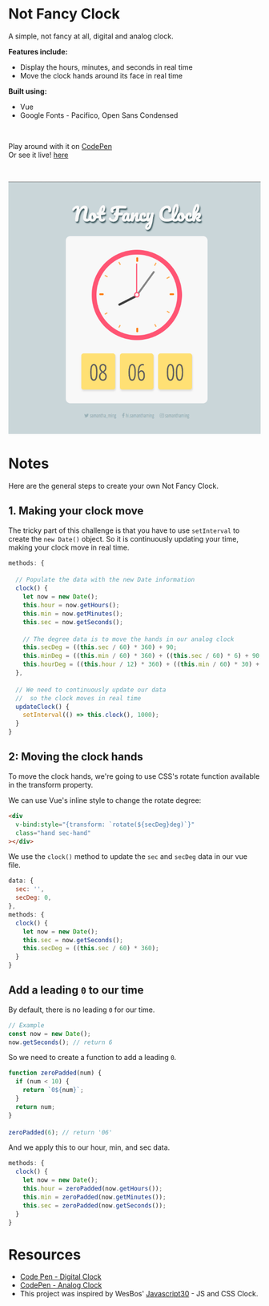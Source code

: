 # Not Fancy Clock

A simple, not fancy at all, digital and analog clock.

**Features include:**
- Display the hours, minutes, and seconds in real time
- Move the clock hands around its face in real time

**Built using:**
- Vue
- Google Fonts - Pacifico, Open Sans Condensed

<br>

Play around with it on [CodePen](https://codepen.io/samanthaming/pen/jKoLpq)  
Or see it live! [here](https://samanthaming.github.io/not-fancy-clock/)

<br>

![App](images/not-fancy-clock.png)

# Notes

Here are the general steps to create your own Not Fancy Clock.

## 1. Making your clock move

The tricky part of this challenge is that you have to use `setInterval` to create the `new Date()` object. So it is continuously updating your time, making your clock move in real time.

```javascript
methods: {
  
  // Populate the data with the new Date information
  clock() {
    let now = new Date();
    this.hour = now.getHours();
    this.min = now.getMinutes();
    this.sec = now.getSeconds();
    
    // The degree data is to move the hands in our analog clock
    this.secDeg = ((this.sec / 60) * 360) + 90;
    this.minDeg = ((this.min / 60) * 360) + ((this.sec / 60) * 6) + 90;
    this.hourDeg = ((this.hour / 12) * 360) + ((this.min / 60) * 30) + 90;
  },
  
  // We need to continuously update our data 
  //  so the clock moves in real time
  updateClock() {
    setInterval(() => this.clock(), 1000);
  }
}
```

## 2: Moving the clock hands

To move the clock hands, we're going to use CSS's rotate function available in the transform property.

We can use Vue's inline style to change the rotate degree:

```html
<div
  v-bind:style="{transform: `rotate(${secDeg}deg)`}"
  class="hand sec-hand"
></div>
```

We use the `clock()` method to update the `sec` and `secDeg` data in our vue file.

```javascript
data: {
  sec: '',
  secDeg: 0,
},
methods: {
  clock() {
    let now = new Date();
    this.sec = now.getSeconds();
    this.secDeg = ((this.sec / 60) * 360);
  }
}
```

## Add a leading `0` to our time

By default, there is no leading `0` for our time.

```javascript
// Example
const now = new Date();
now.getSeconds(); // return 6
```

So we need to create a function to add a leading `0`.

```javascript
function zeroPadded(num) {
  if (num < 10) {
    return `0${num}`;
  }
  return num;
}

zeroPadded(6); // return '06'
```

And we apply this to our hour, min, and sec data.

```javascript
methods: {
  clock() {
    let now = new Date();
    this.hour = zeroPadded(now.getHours());
    this.min = zeroPadded(now.getMinutes());
    this.sec = zeroPadded(now.getSeconds());
  }
}
```

# Resources

- [Code Pen - Digital Clock](https://codepen.io/gau/pen/LjQwGp)
- [CodePen - Analog Clock](https://codepen.io/Paolo-Duzioni/pen/XeXdbm)
- This project was inspired by WesBos' [Javascript30](https://javascript30.com/) - JS and CSS Clock.

